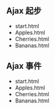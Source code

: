 ## Ajax 起步
- start.html
- Apples.html
- Cherries.html
- Bananas.html

## Ajax 事件
- start.html
- Apples.html
- Cherries.html
- Bananas.html
